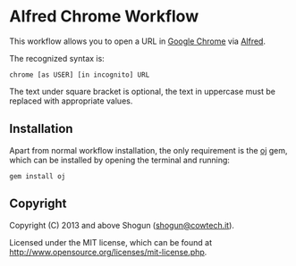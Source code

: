 # Alfred Chrome Workflow

This workflow allows you to open a URL in [Google Chrome](https://www.google.com/intl/en/chrome/browser/) via [Alfred](http://www.alfredapp.com/).

The recognized syntax is:

`chrome [as USER] [in incognito] URL`

The text under square bracket is optional, the text in uppercase must be replaced with appropriate values.

## Installation

Apart from normal workflow installation, the only requirement is the [oj](https://github.com/ohler55/oj) gem, which can be installed by opening the terminal and running:

`gem install oj`

## Copyright

Copyright (C) 2013 and above Shogun (shogun@cowtech.it).

Licensed under the MIT license, which can be found at http://www.opensource.org/licenses/mit-license.php.